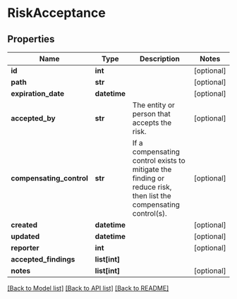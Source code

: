 # RiskAcceptance

## Properties
Name | Type | Description | Notes
------------ | ------------- | ------------- | -------------
**id** | **int** |  | [optional] 
**path** | **str** |  | [optional] 
**expiration_date** | **datetime** |  | [optional] 
**accepted_by** | **str** | The entity or person that accepts the risk. | [optional] 
**compensating_control** | **str** | If a compensating control exists to mitigate the finding or reduce risk, then list the compensating control(s). | [optional] 
**created** | **datetime** |  | [optional] 
**updated** | **datetime** |  | [optional] 
**reporter** | **int** |  | [optional] 
**accepted_findings** | **list[int]** |  | 
**notes** | **list[int]** |  | [optional] 

[[Back to Model list]](../README.md#documentation-for-models) [[Back to API list]](../README.md#documentation-for-api-endpoints) [[Back to README]](../README.md)


